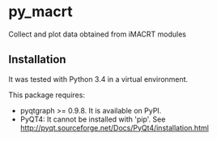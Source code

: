 py_macrt
========

Collect and plot data obtained from iMACRT modules

Installation
------------

It was tested with Python 3.4 in a virtual environment.

This package requires:
 * pyqtgraph >= 0.9.8. It is available on PyPI.  
 * PyQT4: It cannot be installed with 'pip'. See http://pyqt.sourceforge.net/Docs/PyQt4/installation.html
